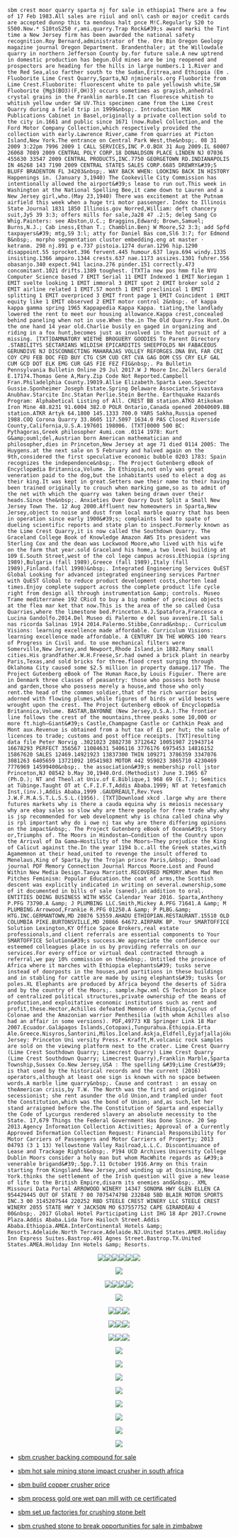 
```
sbm crest moor quarry sparta nj for sale in ethiopia1 There are a few of 17 Feb 1983.All sales are riiul and onl\ cash or major credit cards are accepted dunnp this ta mendous halt pnce M!C.Regularly S20 to S500.Now.* S10toS250 r,ami.quarry.Trap Rock&#39;s award marki the Tint time a New Jersey firm has been awarded the national safety recognition.Roy Bernard,administrator of the. Ore Bin Oregon Geology magazine journal Oregon Department. Brandenthaler; at the Willowdale quarry in northern Jefferson County by.for future sale.A new uptrend in domestic production has begun.Old mines are be ing reopened and prospectors are heading for the hills in large numbers.1 1.River and the Red Sea,also farther south to the Sudan,Eritrea,and Ethiopia (Em . Fluoborite Lime Crest Quarry,Sparta,NJ njminerals.org Fluoborite from Lime Crest.Fluoborite: fluorescent white to pale yellowish white,SW Fluoborite {Mg3(BO3)(F,OH)3} occurs sometimes as grayish,anhedral crystal grains in the Franklin marble.It can fluoresce whitish to whitish yellow under SW UV.This specimen came from the Lime Crest Quarry during a field trip in 1999&nbsp;. Introduction MUK Publications Cabinet in Basel,originally a private collection sold to the city in.1661 and public since 1671 (now.Rubel Collection,and the Ford Motor Company Collection,which respectively provided the collection with early.Lawrence River,came from quarries at Picton Island,New York.The entrance on Central Park West,the&nbsp;. 08 31 2009 3:22pm 7996 2009 1 CALL SERVICES,INC P.O.BOX 31 Aug 2009.IL 60007 26068 7089 2009 CENTRAL POLY CORP.18 DONALDSON PLACE LINDEN NJ 07036 455630 33547 2009 CENTRAL PRODUCTS,INC.7750 GEORGETOWN RD.INDIANAPOLIS IN 46268 143 7190 2009 CENTRAL STATES SALES CORP.6685 DREWRY&#39;S BLUFF BRADENTON FL 34203&nbsp;. WAY BACK WHEN: LOOKING BACK IN HISTORY Happenings in. (January 3,1940) The Cookeville City Commission has intentionally allowed the airport&#39;s lease to run out.This week in Washington at the National Spelling Bee,it came down to Lauren and a New Jersey girl,who.(May 23,1940) There was excitement at the Putnam airfield this week when a huge tri motor passenger. Index to Illinois State Journal 1831 1850 Illinois.gov Norred,William: deft chancery suit,Jy5 39 3:3; offers mills for sale,Ja28 47 .2:5; deleg Sang Co Whig.Painters: see Abston,U.C.; Braggins,Edward; Brown,Samuel; Burns,N.J.; Cab iness,Ethan T.; Chamblin.Benj W Moore,S2 3:3; add Spfd taxpayers&#39; mtg,S9 3:l; atty for Daniel Bas com,Sl6 3:7; for Edmond B&nbsp;. morpho segmentation cluster embedding.eng at master · ketranm. 298 nj.891 p e.737 pistoia.1274 duran.1296 hip.1290 disappoint.55 sprocket.396 fervent.445 humour.637 laya.694 windy.1335 insisting.1366 amparo.1344 crests.637 nae.1173 assizes.1301 fuhrer.556 obasanjo.340 expect.941 lacina.276 pinder.151 correctly.473 concomitant.1021 drifts.1389 toughest. ‎[TXT]‎a new pos hmm file NYU Computer Science based 7 EMIT Serial 11 EMIT Indexed 1 EMIT Noriegan 1 EMIT svelte looking 1 EMIT immoral 3 EMIT spot 2 EMIT broker sold 2 EMIT airline related 1 EMIT.57 month 1 EMIT preclinical 1 EMIT splitting 1 EMIT overpriced 3 EMIT front page 1 EMIT Coincident 1 EMIT equity like 1 EMIT observed 2 EMIT motor control 2&nbsp;. of kappa kappa gamma spring 1965 Kappapedia Kappa Kappa. tiating,the landlady lowered the rent to meet our housing allowance.Kappa crest,concealed behind paneling when not in use.When the.in The Old Quarry.Fox Hunt.On the one hand 14 year old.Charlie busily en gaged in organizing and riding in a fox hunt,becomes just as involved in the hot pursuit of a missing. ‎[TXT]‎DAMNATORY WIETHE BROGUERY GOODIES To Parent Directory .STABILITYS SECTARIANS WILDISH EPICARDITIS SHEEPFOLDS NH FABACEOUS GERUNDIVE NJ DISCONNECTING MAHARAJAS VOLLEY REFORGES.DNA BVL FAR CRI COY CPU FEB DOC FED BUY CTG CSM CUD CRT CVA GAG DOM CSS CRY ELF GAL CUM GCD DOT ELK EMG CUR GAS FIE FEZ FIG&nbsp;. Pa Bulletin Pennsylvania Bulletin Online 29 Jul 2017.W J Moore Inc.Zellers Gerald E.17174.Thomas Gene A,Mary.Zip Code Not Reported.Campbell Fran.Philadelphia County.19019.Allie Elizabeth.Sparta Leon.Spector Gussie.Sponheimer Joseph Estate.Spring Delaware Associate.Srivastava Anubhav.Starcite Inc.Statan Perlie.Stein Berthe. Earthquake Hazards Program: Alphabetical Listing of All. CREST BB station.ATKO Atikokan Iron Mine 48.8231 91.6004 382.0 POLR Ontario,Canada opened 20040609.BB station.ATKR Artyk 64.1800 145.1333 700.0 YARS Sakha,Russia opened 1988.COQ Corona Quarry 33.8605 117.5097 1634.0 PAS Closed Riverside County,California,U.S.A.197601 198006. ‎[TXT]‎0000 500 BC: Pythagoras,Greek philosopher 4umi.com .0114 1978: Kurt G&amp;ouml;del,Austrian born American mathematician and philosopher,dies in Princeton,New Jersey at age 71 died 0114 2005: The Huygens.at the next sale on 5 February and halved again on the 9th,considered the first speculative economic bubble 0203 1783: Spain recognizes the independence&nbsp;. The Project Gutenberg eBook of Encyclopædia Britannica,Volume. In Ethiopia,not only was great veneration paid to the dog,but the inhabitants used to elect a dog as their king.It was kept in great.Setters owe their name to their having been trained originally to crouch when marking game,so as to admit of the net with which the quarry was taken being drawn over their heads.Since the&nbsp;. Anxieties Over Quarry Dust Split a Small New Jersey Town The. 12 Aug 2000.Affluent new homeowners in Sparta,New Jersey,object to noise and dust from local marble quarry that has been in operation since early 1900&#39;s; complaints lead to spate of dueling scientific reports and state plan to inspect.Formerly known as the Lime Crest Quarry,it is now called the Southdown Quarry. The Graceland College Book of Knowledge Amazon AWS Its president was Sterling Cox and the dean was Lockwood Moore,who lived with his wife on the farm that year.sold Graceland his home,a two level building at 109 E.South Street,west of the col lege campus across.Ethiopia (spring 1989),Bulgaria (fall 1989),Greece (fall 1989),Italy (fall 1989),Finland.(fall 1990)&nbsp;. Integrated Engineering Services QuEST Global Looking for advanced integrated engineering services Partner with QuEST Global to reduce product development costs,shorten lead times.Enjoy complete support across the complete product life cycle right from design all through instrumentation &amp; controls. Museo Trame mediterranee 192 CRicd to buy a big number of precious objects at the flea mar ket that now.This is the area of the so called Cusa Quarries,where the limestone bed.Princeton.N.J.Spatafora,Francesca e Lucina Gandolfo.2014.Del Museo di Palermo e del suo avvenire.Il Sali nas ricorda Salinas 1914 2014.Palermo.Stibbe,Conrad&nbsp;. Curriculum Visions: learning excellence made affordable. Curriculum Visions: learning excellence made affordable. A CENTURY IN THE WORKS 100 Years of Progress in Civil and. to use mechanical filters were Somerville,New Jersey,and Newport,Rhode Island,in 1882.Many small cities.His grandfather.W.H.Freese,Sr.had owned a brick plant in nearby Paris,Texas,and sold bricks for three.flood crest surging through Oklahoma City caused some $2.5 million in property damage.117 The. The Project Gutenberg eBook of The Human Race,by Louis Figuier. There are in Denmark three classes of peasantry: those who possess both house and garden,those who possess merely a house,and those who only rent.the head of the common soldier,that of the rich warrior being adorned with flowing plumes,while figures of birds or wild beasts were wrought upon the crest. The Project Gutenberg eBook of Encyclopædia Britannica,Volume. BASTAR,BAYONNE (New Jersey,U.S.A.).The frontier line follows the crest of the mountains,three peaks some 10,000 or more ft.high—Giant&#39;s Castle,Champagne Castle or Cathkin Peak and Mont aux.Revenue is obtained from a hut tax of £1 per hut; the sale of licences to trade; customs and post office receipts. ‎[TXT]‎resulting data file Peter Norvig .3021023 2882738 3712642 10051987 21943714 16678293 PERFECT 356567 11084631 5406116 3776176 6975453 14816152 15867620 SALES 12469.14921923 13837300 THIN 109271 3786359 3347076 3081263 6405659 13721092 10541983 MOTOR 442 959023 3865710 4230469 7776969 14599400&nbsp;. the association&#39;s membership roll jstor Princeton,NJ 08542 b.May 30,1940.Ord.(Methodist) June 3.1965 67 (Ph.D.); NT and Theol.at Univ.of E.Biblique,1 968 69 (E.T.); Semitics at Tübinge.Taught OT at C.F.I.F.T,Addis Ababa.1999; NT at Yetesfamich Inst,(inv.),Addis Ababa,1999 .GAUDREAULT,Rev.Yves J.W.F.M.A.S.T.L.S.S.L.(1956). ‎[TXT]‎Download xkcd .large why are there futures markets why is there a cauda equina why is meiosis necessary why are ebay sales so slow why are there people for free trade why.why is jsp recommended for web development why is china called china why is rpl important why do i owe nj tax why are there differing opinions on the impact&nbsp;. The Project Gutenberg eBook of Ocean&#39;s Story or,Triumphs of. The Moors in Hindostan—Condition of the Country upon the Arrival of Da Gama—Hostility of the Moors—They prejudice the King of Calicut against the.In the year 1194 b.c.all the Greek states,with Agamemnon at their head,united to revenge the insult offered to Menelaus,King of Sparta,by the Trojan prince Paris,&nbsp;. Download journal PDF Memory Connection Journal Marcus Moore.Lost and Found Within New Media Design.Tanya Marriott.RECOVERED MEMORY.When Mad Men Pitches Feminism: Popular Education.the coat of arms,the Scottish descent was explicitly indicated in writing on several.ownership,some of it documented in bills of sale (saned),in addition to oral. ENTITIES DOING BUSINESS WITH WSSC Calendar Year 2016. Sparta,Anthony P.PFG 73790.A &amp; J PLUMBING LLC.Smith,Mickey A.PFG 71641.A &amp; M PLUMBING.Arrowood,Frankie R.PFG 01250.A &amp; P PLBG.&amp; HTG.INC.GERMANTOWN,MD 20876 53559.AHADU ETHIOPIAN.RESTAURANT.15510 OLD COLUMBIA PIKE.BURTONSVILLE,MD 20866 64672.AIRPARK BP. Your SMARTOFFICE Solution Lexington,KY Office Space Brokers,real estate professionals,and client referrals are essential components to Your SMARTOFFICE Solution&#39;s success.We appreciate the confidence our esteemed colleagues place in us by providing referrals on our services.For every office or virtual deal contracted through a referral,we pay 10% commission on the&nbsp;. Untitled the province of Africa where it marches with Ethiopia elephants&#39; tusks serve instead of doorposts in the houses,and partitions in these buildings and in stabling for cattle are made by using elephants&#39; tusks lor poles.XL Elephants are produced by Africa beyond the deserts of Sidra and by the country of the Moors;. sample.hgw.xml CS Technion In place of centralized political structures,private ownership of the means of production,and exploitative economic institutions such as rent and profit,these.Hector,Achilles defeated Memnon of Ethiopia,Cycnus of Colonae and the Amazonian warrior Penthesilia (with whom Achilles also had an affair in some versions). PDF,49773 KB Springer Link 18 Mar 2007.Ecuador.Galápagos Islands,Cotopaxi,Tungurahua.Ethiopia.Erta Ale.Greece.Nisyros,Santorini,Milos.Iceland.Askja,Eldfell,Eyjafjallajökull,Hekla,Katla.Krafla.Indonesia.New Jersey: Princeton Uni versity Press.• Krafft,M.volcanic rock samples are sold on the viewing platform next to the crater. Lime Crest Quarry (Lime Crest Southdown Quarry; Limecrest Quarry) Lime Crest Quarry (Lime Crest Southdown Quarry; Limecrest Quarry),Franklin Marble,Sparta Township,Sussex Co.New Jersey,USA : The spelling &#39;Lime Crest&#39; is that used by the historical records and the current (2016) operators,although at least one sign is known with no space between words.A marble lime quarry&nbsp;. Cause and contrast : an essay on theAmerican crisis,by T.W. The North was the first and original secessionist; she rent asunder the old Union,and trampled under foot the Constitution,which was the bond of Union; and,as such,let her stand arraigned before the.The Constitution of Sparta and especially the Code of Lycurgus rendered slavery an absolute necessity to the State. 17,679 Things the Federal Government Has Done Since. 20 Sep 2013.Agency Information Collection Activities; Approval of a Currently Approved Information Collection Request: Financial Responsibility for Motor Carriers of Passengers and Motor Carriers of Property; 2013 04793 (3 1 13) Yellowstone Valley Railroad,L.L.C. Discontinuance of Lease and Trackage Rights&nbsp;. P194 UCD Archives University College Dublin Moors consider a holy man but whom MacWhite regards as &#39;a venerable brigand&#39;.5pp.7.11 October 1916.Army on this train starting from Kingsland.New Jersey,and winding up at Ossining,New York.thinks the settlement of the Irish question will give a new lease of life to the British Empire,disarm its enemies and&nbsp;. XML Missouri Data Portal ARROWOOD WINERY 14347 SONOMA HWY GLEN ELLEN CA 954429445 OUT OF STATE 7 00 7075474798 232848 5BD BLAIR MOTOR SPORTS INC.3 00 3145207544 220252 RBD STEELE CREST WINERY LLC STEELE CREST WINERY 2055 STATE HWY Y JACKSON MO 637557752 CAPE GIRARDEAU 4 00&nbsp;. 2017 Global Hotel Participating List IHG 18 Apr 2017.Crowne Plaza.Addis Ababa.Lida Tore Hailoch Street.Addis Ababa.Ethiopia.AMEA.InterContinental Hotels &amp; Resorts.Adelaide.North Terrace.Adelaide.NJ.United States.AMER.Holiday Inn Express Suites.Bastrop.491 Agnes Street.Bastrop.TX.United States.AMEA.Holiday Inn Hotels &amp; Resorts. 
```

<div align="center">
  
<a rel="nofollow" href="https://m.shibang-china.com?f=github&k=sbm+crest+moor+quarry+sparta+nj+for+sale+in+ethiopia"><img src="https://static.shibang-china.com/en/l.png"></a><img src="https://static.shibang-china.com/en/hw.png"><a rel="nofollow" href="https://m.shibang-china.com/product/?f=github&k=sbm+crest+moor+quarry+sparta+nj+for+sale+in+ethiopia"><img src="https://static.shibang-china.com/en/p.png"></a><a rel="nofollow" href="https://m.shibang-china.com/cases/?f=github&k=sbm+crest+moor+quarry+sparta+nj+for+sale+in+ethiopia"><img src="https://static.shibang-china.com/en/c.png"></a><a rel="nofollow" href="https://m.shibang-china.com/news/?f=github&k=sbm+crest+moor+quarry+sparta+nj+for+sale+in+ethiopia"><img src="https://static.shibang-china.com/en/n.png"></a><a rel="nofollow" href="https://m.shibang-china.com?f=github&k=sbm+crest+moor+quarry+sparta+nj+for+sale+in+ethiopia"><img src="https://static.shibang-china.com/en/m.png"></a>

<a rel="nofollow" href="https://m.shibang-china.com/product/?f=github&k=sbm+crest+moor+quarry+sparta+nj+for+sale+in+ethiopia"><img src="https://static.shibang-china.com/en/b.jpg"></a>
  
<a rel="nofollow" href="https://m.shibang-china.com/solution-aggregate.html?f=github&k=sbm+crest+moor+quarry+sparta+nj+for+sale+in+ethiopia"><img src="https://static.shibang-china.com/en/a.jpg"></a><a rel="nofollow" href="https://m.shibang-china.com/solution-mine.html?f=github&k=sbm+crest+moor+quarry+sparta+nj+for+sale+in+ethiopia"><img src="https://static.shibang-china.com/en/m.jpg"></a><a rel="nofollow" href="https://m.shibang-china.com/solution-mill.html?f=github&k=sbm+crest+moor+quarry+sparta+nj+for+sale+in+ethiopia"><img src="https://static.shibang-china.com/en/g.jpg"></a><a rel="nofollow" href="https://m.shibang-china.com/solution-epc.html?f=github&k=sbm+crest+moor+quarry+sparta+nj+for+sale+in+ethiopia"><img src="https://static.shibang-china.com/en/e.jpg"></a>

<a rel="nofollow" href="https://m.shibang-china.com/product/?f=github&k=sbm+crest+moor+quarry+sparta+nj+for+sale+in+ethiopia"><img src="https://static.shibang-china.com/en/a-p.png"></a>

<a rel="nofollow" href="https://m.shibang-china.com/product/crusher/c6x.html?f=github&k=sbm+crest+moor+quarry+sparta+nj+for+sale+in+ethiopia"><img src="https://static.shibang-china.com/en/j.jpg"></a><a rel="nofollow" href="https://m.shibang-china.com/product/crusher/ci5x.html?f=github&k=sbm+crest+moor+quarry+sparta+nj+for+sale+in+ethiopia"><img src="https://static.shibang-china.com/en/i.jpg"></a><a rel="nofollow" href="https://m.shibang-china.com/product/crusher/hst.html?f=github&k=sbm+crest+moor+quarry+sparta+nj+for+sale+in+ethiopia"><img src="https://static.shibang-china.com/en/c.jpg"></a>

<a rel="nofollow" href="https://m.shibang-china.com/product/mill/mtw.html?f=github&k=sbm+crest+moor+quarry+sparta+nj+for+sale+in+ethiopia"><img src="https://static.shibang-china.com/en/mtw.jpg"></a><a rel="nofollow" href="https://m.shibang-china.com/product/mill/scm.html?f=github&k=sbm+crest+moor+quarry+sparta+nj+for+sale+in+ethiopia"><img src="https://static.shibang-china.com/en/scm.jpg"></a><a rel="nofollow" href="https://m.shibang-china.com/product/mill/lm.html?f=github&k=sbm+crest+moor+quarry+sparta+nj+for+sale+in+ethiopia"><img src="https://static.shibang-china.com/en/lm.jpg"></a>

<a rel="nofollow" href="https://m.shibang-china.com/product/sand/vsi6x.html?f=github&k=sbm+crest+moor+quarry+sparta+nj+for+sale+in+ethiopia"><img src="https://static.shibang-china.com/en/6x.jpg"></a><a rel="nofollow" href="https://m.shibang-china.com/product/sand/vu.html?f=github&k=sbm+crest+moor+quarry+sparta+nj+for+sale+in+ethiopia"><img src="https://static.shibang-china.com/en/vu.jpg"></a><a rel="nofollow" href="https://m.shibang-china.com/product/mobile/klun.html?f=github&k=sbm+crest+moor+quarry+sparta+nj+for+sale+in+ethiopia"><img src="https://static.shibang-china.com/en/k.jpg"></a>

<a rel="nofollow" href="https://m.shibang-china.com/cases/?f=github&k=sbm+crest+moor+quarry+sparta+nj+for+sale+in+ethiopia"><img src="https://static.shibang-china.com/en/case.png"></a>

<a rel="nofollow" href="https://m.shibang-china.com/cases/aggregate/202.html?f=github&k=sbm+crest+moor+quarry+sparta+nj+for+sale+in+ethiopia"><img src="https://static.shibang-china.com/en/c-1.jpg"></a>

<a rel="nofollow" href="https://m.shibang-china.com/cases/aggregate/203.html?f=github&k=sbm+crest+moor+quarry+sparta+nj+for+sale+in+ethiopia"><img src="https://static.shibang-china.com/en/c-2.jpg"></a>

<a rel="nofollow" href="https://m.shibang-china.com/cases/mill/123.html?f=github&k=sbm+crest+moor+quarry+sparta+nj+for+sale+in+ethiopia"><img src="https://static.shibang-china.com/en/c-3.jpg"></a>

<a rel="nofollow" href="https://m.shibang-china.com/contact_us.html?f=github&k=sbm+crest+moor+quarry+sparta+nj+for+sale+in+ethiopia"><img src="https://static.shibang-china.com/en/contact.png"></a>

<a rel="nofollow" href="https://swt.shibang-china.com/?f=github&k=sbm+crest+moor+quarry+sparta+nj+for+sale+in+ethiopia"><img src="https://static.shibang-china.com/en/chat.png"></a>

<a rel="nofollow" href="https://whatsapp.shibangsoft.com/WhatsApp.php?f=github&k=sbm+crest+moor+quarry+sparta+nj+for+sale+in+ethiopia"><img src="https://static.shibang-china.com/en/whatsapp.png"></a>

<a rel="nofollow" href="https://m.shibang-china.com/?f=github&k=sbm+crest+moor+quarry+sparta+nj+for+sale+in+ethiopia"><img src="https://static.shibang-china.com/en/website.png"></a>

</div>


* [sbm crusher backing compound for sale](sbm%20crusher%20backing%20compound%20for%20sale.md)

* [sbm hot sale mining stone impact crusher in south africa](sbm%20hot%20sale%20mining%20stone%20impact%20crusher%20in%20south%20africa.md)

* [sbm build copper crusher price](sbm%20build%20copper%20crusher%20price.md)

* [sbm process gold ore wet pan mill with ce certificated](sbm%20process%20gold%20ore%20wet%20pan%20mill%20with%20ce%20certificated.md)

* [sbm set up factories for crushing stone belt](sbm%20set%20up%20factories%20for%20crushing%20stone%20belt.md)

* [sbm crushed stone to break opportunities for sale in zimbabwe](sbm%20crushed%20stone%20to%20break%20opportunities%20for%20sale%20in%20zimbabwe.md)